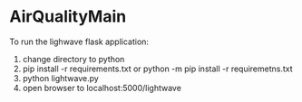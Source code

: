 # AirQualityMain


To run the lighwave flask application:
1. change directory to python
2. pip install -r requirements.txt or python -m pip install -r requiremetns.txt
3. python lightwave.py
4. open browser to localhost:5000/lightwave